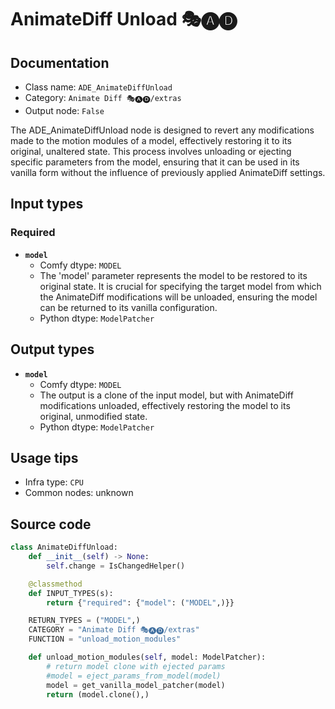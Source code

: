 # AnimateDiff Unload 🎭🅐🅓
## Documentation
- Class name: `ADE_AnimateDiffUnload`
- Category: `Animate Diff 🎭🅐🅓/extras`
- Output node: `False`

The ADE_AnimateDiffUnload node is designed to revert any modifications made to the motion modules of a model, effectively restoring it to its original, unaltered state. This process involves unloading or ejecting specific parameters from the model, ensuring that it can be used in its vanilla form without the influence of previously applied AnimateDiff settings.
## Input types
### Required
- **`model`**
    - Comfy dtype: `MODEL`
    - The 'model' parameter represents the model to be restored to its original state. It is crucial for specifying the target model from which the AnimateDiff modifications will be unloaded, ensuring the model can be returned to its vanilla configuration.
    - Python dtype: `ModelPatcher`
## Output types
- **`model`**
    - Comfy dtype: `MODEL`
    - The output is a clone of the input model, but with AnimateDiff modifications unloaded, effectively restoring the model to its original, unmodified state.
    - Python dtype: `ModelPatcher`
## Usage tips
- Infra type: `CPU`
- Common nodes: unknown


## Source code
```python
class AnimateDiffUnload:
    def __init__(self) -> None:
        self.change = IsChangedHelper()

    @classmethod
    def INPUT_TYPES(s):
        return {"required": {"model": ("MODEL",)}}

    RETURN_TYPES = ("MODEL",)
    CATEGORY = "Animate Diff 🎭🅐🅓/extras"
    FUNCTION = "unload_motion_modules"

    def unload_motion_modules(self, model: ModelPatcher):
        # return model clone with ejected params
        #model = eject_params_from_model(model)
        model = get_vanilla_model_patcher(model)
        return (model.clone(),)

```
